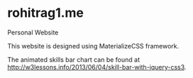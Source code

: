 # rohitrag1.me
Personal Website

This website is designed using MaterializeCSS framework.

The animated skills bar chart can be found at http://w3lessons.info/2013/06/04/skill-bar-with-jquery-css3.
